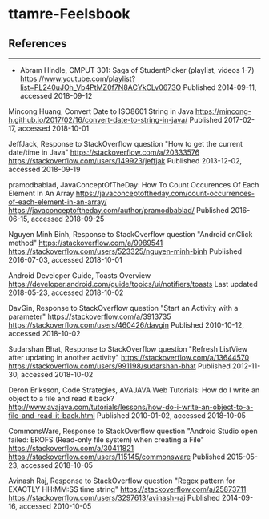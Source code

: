 # ttamre-Feelsbook


## References
---

* Abram Hindle, CMPUT 301: Saga of StudentPicker (playlist, videos 1-7)
https://www.youtube.com/playlist?list=PL240uJOh_Vb4PtMZ0f7N8ACYkCLv0673O
Published 2014-09-11, accessed 2018-09-12

Mincong Huang, Convert Date to ISO8601 String in Java
https://mincong-h.github.io/2017/02/16/convert-date-to-string-in-java/
Published 2017-02-17, accessed 2018-10-01


JeffJack, Response to StackOverflow question "How to get the current date/time in Java"
https://stackoverflow.com/a/20333576
https://stackoverflow.com/users/149923/jeffjak
Published 2013-12-02, accessed 2018-09-19
     

pramodbablad, JavaConceptOfTheDay: How To Count Occurences Of Each Element In An Array
https://javaconceptoftheday.com/count-occurrences-of-each-element-in-an-array/
https://javaconceptoftheday.com/author/pramodbablad/
Published 2016-06-15, accessed 2018-09-25


Nguyen Minh Binh, Response to StackOverflow question "Android onClick method"
https://stackoverflow.com/a/9989541
https://stackoverflow.com/users/523325/nguyen-minh-binh
Published 2016-07-03, accessed 2018-10-01


Android Developer Guide, Toasts Overview
https://developer.android.com/guide/topics/ui/notifiers/toasts
Last updated 2018-05-23, accessed 2018-10-02


DavGin, Response to StackOverflow question "Start an Activity with a parameter"
https://stackoverflow.com/a/3913735
https://stackoverflow.com/users/460426/davgin
Published 2010-10-12, accessed 2018-10-02


Sudarshan Bhat, Response to StackOverflow question "Refresh ListView after updating in another activity"
https://stackoverflow.com/a/13644570
https://stackoverflow.com/users/991198/sudarshan-bhat
Published 2012-11-30, accessed 2018-10-02

Deron Eriksson, Code Strategies, AVAJAVA Web Tutorials: How do I write an object to a file and read it back?
http://www.avajava.com/tutorials/lessons/how-do-i-write-an-object-to-a-file-and-read-it-back.html
Published 2010-01-02, accessed 2018-10-05

CommonsWare, Response to StackOverflow question "Android Studio open failed: EROFS (Read-only file system) when creating a File"
https://stackoverflow.com/a/30411821
https://stackoverflow.com/users/115145/commonsware
Published 2015-05-23, accessed 2018-10-05

Avinash Raj, Response to StackOverflow question "Regex pattern for EXACTLY HH:MM:SS time string"
https://stackoverflow.com/a/25873711
https://stackoverflow.com/users/3297613/avinash-raj
Published 2014-09-16, accessed 2010-10-05